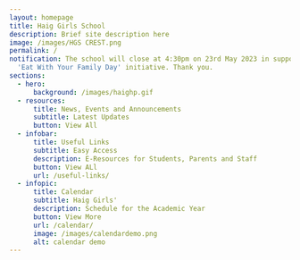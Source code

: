 ```yaml
---
layout: homepage
title: Haig Girls School
description: Brief site description here
image: /images/HGS CREST.png
permalink: /
notification: The school will close at 4:30pm on 23rd May 2023 in support of the
  'Eat With Your Family Day' initiative. Thank you.
sections:
  - hero:
      background: /images/haighp.gif
  - resources:
      title: News, Events and Announcements
      subtitle: Latest Updates
      button: View All
  - infobar:
      title: Useful Links
      subtitle: Easy Access
      description: E-Resources for Students, Parents and Staff
      button: View ALl
      url: /useful-links/
  - infopic:
      title: Calendar
      subtitle: Haig Girls'
      description: Schedule for the Academic Year
      button: View More
      url: /calendar/
      image: /images/calendardemo.png
      alt: calendar demo
---
```

